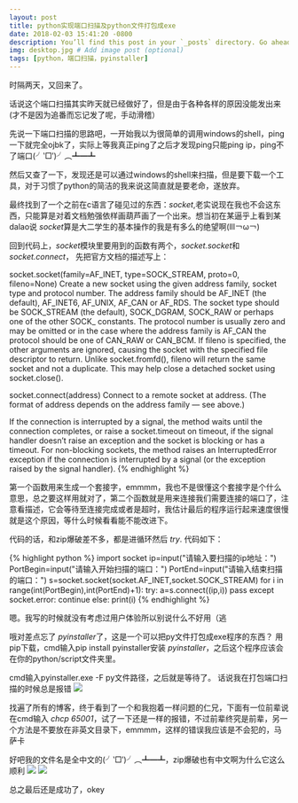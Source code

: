 ```yaml
---
layout: post
title: python实现端口扫描及python文件打包成exe
date: 2018-02-03 15:41:20 -0800
description: You’ll find this post in your `_posts` directory. Go ahead and edit it and re-build the site to see your changes. # Add post description (optional)
img: desktop.jpg # Add image post (optional)
tags: [python，端口扫描，pyinstaller]
---
```

时隔两天，又回来了。

话说这个端口扫描其实昨天就已经做好了，但是由于各种各样的原因没能发出来(才不是因为追番而忘记发了呢，手动滑稽）

先说一下端口扫描的思路吧，一开始我以为很简单的调用windows的shell，ping一下就完全ojbk了，实际上等我真正ping了之后才发现ping只能ping ip，ping不了端口(╯‵□′)╯︵┻━┻

然后又查了一下，发现还是可以通过windows的shell来扫描，但是要下载一个工具，对于习惯了python的简洁的我来说这简直就是要老命，遂放弃。

最终找到了一个之前在c语言了碰见过的东西：*socket*,老实说现在我也不会这东西，只能算是对着文档勉强依样画葫芦画了一个出来。想当初在某逼乎上看到某dalao说 *socket*算是大二学生的基本操作的我是有多么的绝望啊(lll￢ω￢)

回到代码上，*socket*模块里要用到的函数有两个，*socket.socket*和 *socket.connect*，
先把官方文档的描述写上：

>
socket.socket(family=AF_INET, type=SOCK_STREAM, proto=0, fileno=None)
Create a new socket using the given address family, socket type and protocol number. The address family should be AF_INET (the default), AF_INET6, AF_UNIX, AF_CAN or AF_RDS. The socket type should be SOCK_STREAM (the default), SOCK_DGRAM, SOCK_RAW or perhaps one of the other SOCK_ constants. The protocol number is usually zero and may be omitted or in the case where the address family is AF_CAN the protocol should be one of CAN_RAW or CAN_BCM. If fileno is specified, the other arguments are ignored, causing the socket with the specified file descriptor to return. Unlike socket.fromfd(), fileno will return the same socket and not a duplicate. This may help close a detached socket using socket.close().
>
socket.connect(address)
Connect to a remote socket at address. (The format of address depends on the address family — see above.)
>
If the connection is interrupted by a signal, the method waits until the connection completes, or raise a socket.timeout on timeout, if the signal handler doesn’t raise an exception and the socket is blocking or has a timeout. For non-blocking sockets, the method raises an InterruptedError exception if the connection is interrupted by a signal (or the exception raised by the signal handler).
{% endhighlight %}


第一个函数用来生成一个套接字，emmmm，我也不是很懂这个套接字是个什么意思，总之要这样用就对了，第二个函数就是用来连接我们需要连接的端口了，注意看描述，它会等待至连接完成或者是超时，我估计最后的程序运行起来速度很慢就是这个原因，等什么时候看看能不能改进下。

代码的话，和zip爆破差不多，都是进循环然后 *try*.
代码如下：

{% highlight python %}
    import socket
    ip=input("请输入要扫描的ip地址：")
    PortBegin=input("请输入开始扫描的端口：")
    PortEnd=input("请输入结束扫描的端口：")
    s=socket.socket(socket.AF_INET,socket.SOCK_STREAM)
    for i in range(int(PortBegin),int(PortEnd)+1):
        try:
            a=s.connect((ip,i))
            pass
        except socket.error:
            continue
        else:
            print(i)
{% endhighlight %}

嗯。我写的时候就没有考虑过用户体验所以别说什么不好用（逃


哦对差点忘了 *pyinstaller*了，这是一个可以把py文件打包成exe程序的东西？
用pip下载，cmd输入pip install pyinstaller安装 *pyinstaller*，之后这个程序应该会在你的python/script文件夹里。

cmd输入pyinstaller.exe -F py文件路径，之后就是等待了。
话说我在打包端口扫描的时候总是报错
![](‪{{site.baseurl}}\assets\img\UnicodeDecodeError.jpg)

找遍了所有的博客，终于看到了一个和我抱着一样问题的仁兄，下面有一位前辈说在cmd输入 *chcp 65001*，试了一下还是一样的报错，不过前辈终究是前辈，另一个方法是不要放在非英文目录下，emmmm，这样的错误我应该是不会犯的，马萨卡

好吧我的文件名是全中文的(╯‵□′)╯︵┻━┻，zip爆破也有中文啊为什么它这么顺利
![]({{site.baseurl}}\assets\img\succss.jpg)
![]({{site.baseurl}}\assets\img\exefile.jpg)

总之最后还是成功了，okey
